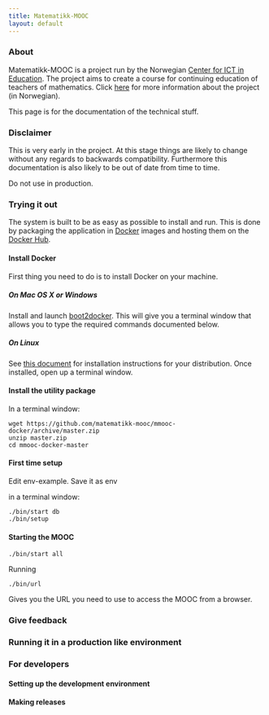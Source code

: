 ```yaml
---
title: Matematikk-MOOC
layout: default
---
```


### About

Matematikk-MOOC is a project run by the Norwegian
[Center for ICT in Education][ictcenter]. The project aims to create a
course for continuing education of teachers of mathematics. Click
[here][mmooc-project-page] for more information about the project (in
Norwegian).

This page is for the documentation of the technical stuff.

### Disclaimer

This is very early in the project. At this stage things are likely to
change without any regards to backwards compatibility. Furthermore
this documentation is also likely to be out of date from time to time.

Do not use in production.

### Trying it out

The system is built to be as easy as possible to install and run. This
is done by packaging the application in [Docker][docker] images and
hosting them on the [Docker Hub][docker-hub-org].

#### Install Docker

First thing you need to do is to install Docker on your machine.

##### On Mac OS X or Windows

Install and launch [boot2docker][boot2docker]. This will give you a
terminal window that allows you to type the required commands
documented below.

##### On Linux

See [this document][docker-install] for installation instructions for
your distribution. Once installed, open up a terminal window.

#### Install the utility package

In a terminal window:

```
wget https://github.com/matematikk-mooc/mmooc-docker/archive/master.zip
unzip master.zip
cd mmooc-docker-master
```

#### First time setup

Edit env-example. Save it as env

in a terminal window:

```
./bin/start db
./bin/setup
```

#### Starting the MOOC

```
./bin/start all
```

Running

```
./bin/url
```

Gives you the URL you need to use to access the MOOC from a browser.


### Give feedback

### Running it in a production like environment

### For developers

#### Setting up the development environment

#### Making releases

[ictcenter]: https://iktsenteret.no/english
[mmooc-project-page]: https://iktsenteret.no/prosjekter/matematikk-mooc
[docker]: http://docker.com
[docker-install]: https://docs.docker.com/installation/#installation
[boot2docker]: http://boot2docker.io
[docker-hub-org]: https://registry.hub.docker.com/repos/mmooc/
